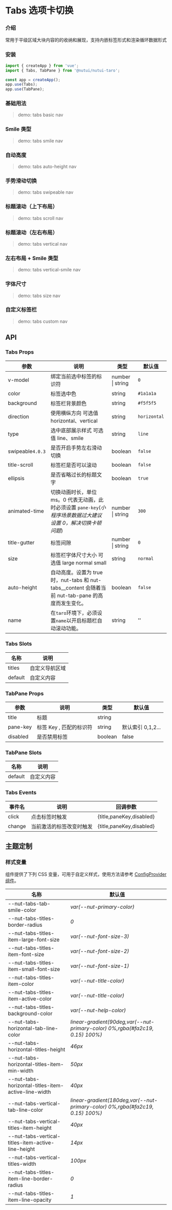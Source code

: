 # Tabs 选项卡切换

### 介绍

常用于平级区域大块内容的的收纳和展现，支持内嵌标签形式和渲染循环数据形式

### 安装

```js
import { createApp } from 'vue';
import { Tabs, TabPane } from '@nutui/nutui-taro';

const app = createApp();
app.use(Tabs);
app.use(TabPane);
```

### 基础用法

> demo: tabs basic nav

### Smile 类型

> demo: tabs smile nav

### 自动高度

> demo: tabs auto-height nav

### 手势滑动切换

> demo: tabs swipeable nav

### 标题滚动（上下布局）

> demo: tabs scroll nav

### 标题滚动（左右布局）

> demo: tabs vertical nav

### 左右布局 + Smile 类型

> demo: tabs vertical-smile nav

### 字体尺寸

> demo: tabs size nav

### 自定义标签栏

> demo: tabs custom nav

## API

### Tabs Props

| 参数 | 说明 | 类型 | 默认值 |
| --- | --- | --- | --- |
| v-model | 绑定当前选中标签的标识符 | number \| string | `0` |
| color | 标签选中色 | string | `#1a1a1a` |
| background | 标签栏背景颜色 | string | `#f5f5f5` |
| direction | 使用横纵方向 可选值 horizontal、vertical | string | `horizontal` |
| type | 选中底部展示样式 可选值 line、smile | string | `line` |
| swipeable`4.0.3` | 是否开启手势左右滑动切换 | boolean | `false` |
| title-scroll | 标签栏是否可以滚动 | boolean | `false` |
| ellipsis | 是否省略过长的标题文字 | boolean | `true` |
| animated-time | 切换动画时长，单位 ms。0 代表无动画，此时必须设置 `pane-key`(_小程序场景数据过大建议设置 0，解决切换卡顿问题_) | number \| string | `300` |
| title-gutter | 标签间隙 | number \| string | `0` |
| size | 标签栏字体尺寸大小 可选值 large normal small | string | `normal` |
| auto-height | 自动高度。设置为 true 时，nut-tabs 和 nut-tabs\_\_content 会随着当前 nut-tab-pane 的高度而发生变化。 | boolean | `false` |
| name | 在`taro`环境下，必须设置`name`以开启标题栏自动滚动功能。 | string | '' |

### Tabs Slots

| 名称 | 说明 |
| --- | --- |
| titles | 自定义导航区域 |
| default | 自定义内容 |

### TabPane Props

| 参数 | 说明 | 类型 | 默认值 |
| --- | --- | --- | --- |
| title | 标题 | string |  |
| pane-key | 标签 Key , 匹配的标识符 | string | 默认索引 0,1,2... |
| disabled | 是否禁用标签 | boolean | false |

### TabPane Slots

| 名称 | 说明 |
| --- | --- |
| default | 自定义内容 |

### Tabs Events

| 事件名 | 说明 | 回调参数 |
| --- | --- | --- |
| click | 点击标签时触发 | {title,paneKey,disabled} |
| change | 当前激活的标签改变时触发 | {title,paneKey,disabled} |

## 主题定制

### 样式变量

组件提供了下列 CSS 变量，可用于自定义样式，使用方法请参考 [ConfigProvider 组件](#/zh-CN/component/configprovider)。

| 名称 | 默认值 |
| --- | --- |
| --nut-tabs-tab-smile-color | _var(--nut-primary-color)_ |
| --nut-tabs-titles-border-radius | _0_ |
| --nut-tabs-titles-item-large-font-size | _var(--nut-font-size-3)_ |
| --nut-tabs-titles-item-font-size | _var(--nut-font-size-2)_ |
| --nut-tabs-titles-item-small-font-size | _var(--nut-font-size-1)_ |
| --nut-tabs-titles-item-color | _var(--nut-title-color)_ |
| --nut-tabs-titles-item-active-color | _var(--nut-title-color)_ |
| --nut-tabs-titles-background-color | _var(--nut-help-color)_ |
| --nut-tabs-horizontal-tab-line-color | _linear-gradient(90deg,var(--nut-primary-color) 0%,rgba(#fa2c19, 0.15) 100%)_ |
| --nut-tabs-horizontal-titles-height | _46px_ |
| --nut-tabs-horizontal-titles-item-min-width | _50px_ |
| --nut-tabs-horizontal-titles-item-active-line-width | _40px_ |
| --nut-tabs-vertical-tab-line-color | _linear-gradient(180deg,var(--nut-primary-color) 0%,rgba(#fa2c19, 0.15) 100%)_ |
| --nut-tabs-vertical-titles-item-height | _40px_ |
| --nut-tabs-vertical-titles-item-active-line-height | _14px_ |
| --nut-tabs-vertical-titles-width | _100px_ |
| --nut-tabs-titles-item-line-border-radius | _0_ |
| --nut-tabs-titles-item-line-opacity | _1_ |
